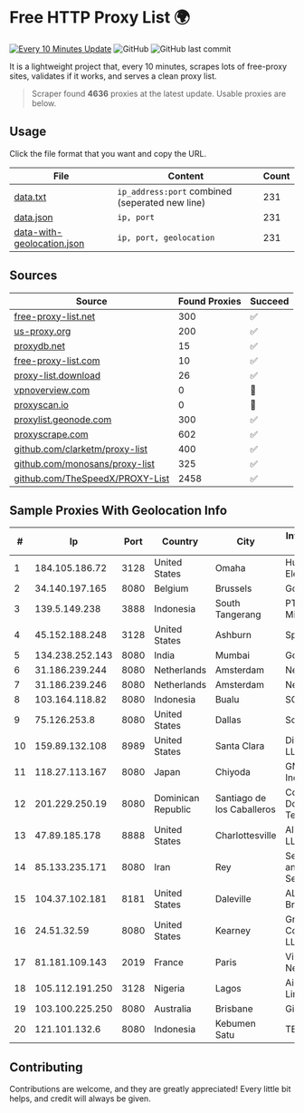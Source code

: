 
# Free HTTP Proxy List 🌍

[![Every 10 Minutes Update](https://github.com/mertguvencli/http-proxy-list/actions/workflows/main.yml/badge.svg?branch=main)](https://github.com/mertguvencli/http-proxy-list/actions/workflows/main.yml)
![GitHub](https://img.shields.io/github/license/mertguvencli/http-proxy-list)
![GitHub last commit](https://img.shields.io/github/last-commit/mertguvencli/http-proxy-list)

It is a lightweight project that, every 10 minutes, scrapes lots of free-proxy sites, validates if it works, and serves a clean proxy list.


> Scraper found **4636** proxies at the latest update. Usable proxies are below.

## Usage

Click the file format that you want and copy the URL.


|File|Content|Count|
|----|-------|-----|
|[data.txt](https://raw.githubusercontent.com/mertguvencli/http-proxy-list/main/proxy-list/data.txt)|`ip_address:port` combined (seperated new line)|231|
|[data.json](https://raw.githubusercontent.com/mertguvencli/http-proxy-list/main/proxy-list/data.json)|`ip, port`|231|
|[data-with-geolocation.json](https://raw.githubusercontent.com/mertguvencli/http-proxy-list/main/proxy-list/data-with-geolocation.json)|`ip, port, geolocation`|231|

## Sources

|Source|Found Proxies|Succeed|
|------|-------------|-------|
|[free-proxy-list.net](https://free-proxy-list.net)|300|✅|
|[us-proxy.org](https://www.us-proxy.org)|200|✅|
|[proxydb.net](http://proxydb.net)|15|✅|
|[free-proxy-list.com](https://free-proxy-list.com/?page=&port=&type%5B%5D=http&type%5B%5D=https&up_time=0&search=Search)|10|✅|
|[proxy-list.download](https://www.proxy-list.download/HTTP)|26|✅|
|[vpnoverview.com](https://vpnoverview.com/privacy/anonymous-browsing/free-proxy-servers)|0|🚫|
|[proxyscan.io](https://www.proxyscan.io)|0|🚫|
|[proxylist.geonode.com](https://proxylist.geonode.com/api/proxy-list?limit=300&page=1&sort_by=lastChecked&sort_type=desc&protocols=http,https)|300|✅|
|[proxyscrape.com](https://api.proxyscrape.com/v2/?request=displayproxies&protocol=http&timeout=10000&country=all&ssl=all&anonymity=all)|602|✅|
|[github.com/clarketm/proxy-list](https://raw.githubusercontent.com/clarketm/proxy-list/master/proxy-list-raw.txt)|400|✅|
|[github.com/monosans/proxy-list](https://raw.githubusercontent.com/monosans/proxy-list/main/proxies/http.txt)|325|✅|
|[github.com/TheSpeedX/PROXY-List](https://raw.githubusercontent.com/TheSpeedX/PROXY-List/master/http.txt)|2458|✅|


## Sample Proxies With Geolocation Info

|#|Ip|Port|Country|City|Internet Service Provider|
|-|--|----|-------|----|-------------------------|
|1|184.105.186.72|3128|United States|Omaha|Hurricane Electric LLC|
|2|34.140.197.165|8080|Belgium|Brussels|Google LLC|
|3|139.5.149.238|3888|Indonesia|South Tangerang|PT Maxindo Mitra Solusi|
|4|45.152.188.248|3128|United States|Ashburn|Sprint|
|5|134.238.252.143|8080|India|Mumbai|Google LLC|
|6|31.186.239.244|8080|Netherlands|Amsterdam|NetSkope Inc|
|7|31.186.239.246|8080|Netherlands|Amsterdam|NetSkope Inc|
|8|103.164.118.82|8080|Indonesia|Bualu|SOLUSINET|
|9|75.126.253.8|8080|United States|Dallas|SoftLayer|
|10|159.89.132.108|8989|United States|Santa Clara|DigitalOcean, LLC|
|11|118.27.113.167|8080|Japan|Chiyoda|GMO Internet, Inc.|
|12|201.229.250.19|8080|Dominican Republic|Santiago de los Caballeros|Compañía Dominicana de Teléfonos S. A.|
|13|47.89.185.178|8888|United States|Charlottesville|Alibaba.com LLC|
|14|85.133.235.171|8080|Iran|Rey|Sepanta Internet and MPLS Service Provider|
|15|104.37.102.181|8181|United States|Daleville|ALTIUS Broadband, LLC|
|16|24.51.32.59|8080|United States|Kearney|Great Plains Communications LLC|
|17|81.181.109.143|2019|France|Paris|Virtono Networks SRL|
|18|105.112.191.250|3128|Nigeria|Lagos|Airtel Networks Limited|
|19|103.100.225.250|8080|Australia|Brisbane|Gigafy|
|20|121.101.132.6|8080|Indonesia|Kebumen Satu|TERABIT|



## Contributing

Contributions are welcome, and they are greatly appreciated! Every
little bit helps, and credit will always be given.

